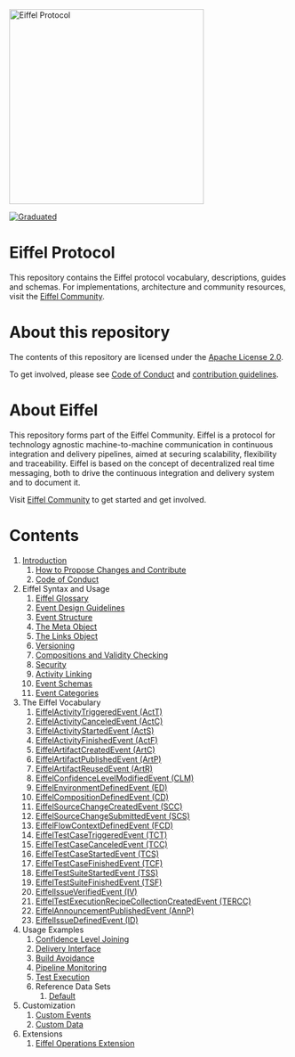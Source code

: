 <!---
   Copyright 2017-2022 Ericsson AB.
   For a full list of individual contributors, please see the commit history.

   Licensed under the Apache License, Version 2.0 (the "License");
   you may not use this file except in compliance with the License.
   You may obtain a copy of the License at

       http://www.apache.org/licenses/LICENSE-2.0

   Unless required by applicable law or agreed to in writing, software
   distributed under the License is distributed on an "AS IS" BASIS,
   WITHOUT WARRANTIES OR CONDITIONS OF ANY KIND, either express or implied.
   See the License for the specific language governing permissions and
   limitations under the License.
--->

<img src="./images/eiffel-protocol-logo.png" alt="Eiffel Protocol" width="350"/>

[![Graduated](https://img.shields.io/badge/Stage-Graduated-green)](https://github.com/eiffel-community/community/blob/master/PROJECT_LIFECYCLE.md#stage-graduated)

# Eiffel Protocol
This repository contains the Eiffel protocol vocabulary, descriptions, guides and schemas. For implementations, architecture and community resources, visit the [Eiffel Community](https://eiffel-community.github.io).

# About this repository
The contents of this repository are licensed under the [Apache License 2.0](./LICENSE).

To get involved, please see [Code of Conduct](https://github.com/eiffel-community/.github/blob/master/CODE_OF_CONDUCT.md) and [contribution guidelines](https://github.com/eiffel-community/.github/blob/master/CONTRIBUTING.md).

# About Eiffel
This repository forms part of the Eiffel Community. Eiffel is a protocol for technology agnostic machine-to-machine communication in continuous integration and delivery pipelines, aimed at securing scalability, flexibility and traceability. Eiffel is based on the concept of decentralized real time messaging, both to drive the continuous integration and delivery system and to document it.

Visit [Eiffel Community](https://eiffel-community.github.io) to get started and get involved.

# Contents
1. [Introduction](./introduction/introduction.md)
   1. [How to Propose Changes and Contribute](https://github.com/eiffel-community/.github/blob/master/CONTRIBUTING.md)
   1. [Code of Conduct](https://github.com/eiffel-community/.github/blob/master/CODE_OF_CONDUCT.md)
1. Eiffel Syntax and Usage
   1. [Eiffel Glossary](./eiffel-syntax-and-usage/glossary.md)
   1. [Event Design Guidelines](./eiffel-syntax-and-usage/event-design-guidelines.md)
   1. [Event Structure](./eiffel-syntax-and-usage/event-structure.md)
   1. [The Meta Object](./eiffel-syntax-and-usage/the-meta-object.md)
   1. [The Links Object](./eiffel-syntax-and-usage/the-links-object.md)
   1. [Versioning](./eiffel-syntax-and-usage/versioning.md)
   1. [Compositions and Validity Checking](./eiffel-syntax-and-usage/compositions-and-validity-checking.md)
   1. [Security](./eiffel-syntax-and-usage/security.md)
   1. [Activity Linking](./eiffel-syntax-and-usage/activity-linking.md)
   1. [Event Schemas](./eiffel-syntax-and-usage/event-schemas.md)
   1. [Event Categories](./eiffel-syntax-and-usage/event-categories.md)
1. The Eiffel Vocabulary
   1. [EiffelActivityTriggeredEvent (ActT)](./eiffel-vocabulary/EiffelActivityTriggeredEvent.md)
   1. [EiffelActivityCanceledEvent (ActC)](./eiffel-vocabulary/EiffelActivityCanceledEvent.md)
   1. [EiffelActivityStartedEvent (ActS)](./eiffel-vocabulary/EiffelActivityStartedEvent.md)
   1. [EiffelActivityFinishedEvent (ActF)](./eiffel-vocabulary/EiffelActivityFinishedEvent.md)
   1. [EiffelArtifactCreatedEvent (ArtC)](./eiffel-vocabulary/EiffelArtifactCreatedEvent.md)
   1. [EiffelArtifactPublishedEvent (ArtP)](./eiffel-vocabulary/EiffelArtifactPublishedEvent.md)
   1. [EiffelArtifactReusedEvent (ArtR)](./eiffel-vocabulary/EiffelArtifactReusedEvent.md)
   1. [EiffelConfidenceLevelModifiedEvent (CLM)](./eiffel-vocabulary/EiffelConfidenceLevelModifiedEvent.md)
   1. [EiffelEnvironmentDefinedEvent (ED)](./eiffel-vocabulary/EiffelEnvironmentDefinedEvent.md)
   1. [EiffelCompositionDefinedEvent (CD)](./eiffel-vocabulary/EiffelCompositionDefinedEvent.md)
   1. [EiffelSourceChangeCreatedEvent (SCC)](./eiffel-vocabulary/EiffelSourceChangeCreatedEvent.md)
   1. [EiffelSourceChangeSubmittedEvent (SCS)](./eiffel-vocabulary/EiffelSourceChangeSubmittedEvent.md)
   1. [EiffelFlowContextDefinedEvent (FCD)](./eiffel-vocabulary/EiffelFlowContextDefinedEvent.md)
   1. [EiffelTestCaseTriggeredEvent (TCT)](./eiffel-vocabulary/EiffelTestCaseTriggeredEvent.md)
   1. [EiffelTestCaseCanceledEvent (TCC)](./eiffel-vocabulary/EiffelTestCaseCanceledEvent.md)
   1. [EiffelTestCaseStartedEvent (TCS)](./eiffel-vocabulary/EiffelTestCaseStartedEvent.md)
   1. [EiffelTestCaseFinishedEvent (TCF)](./eiffel-vocabulary/EiffelTestCaseFinishedEvent.md)
   1. [EiffelTestSuiteStartedEvent (TSS)](./eiffel-vocabulary/EiffelTestSuiteStartedEvent.md)
   1. [EiffelTestSuiteFinishedEvent (TSF)](./eiffel-vocabulary/EiffelTestSuiteFinishedEvent.md)
   1. [EiffelIssueVerifiedEvent (IV)](./eiffel-vocabulary/EiffelIssueVerifiedEvent.md)
   1. [EiffelTestExecutionRecipeCollectionCreatedEvent (TERCC)](./eiffel-vocabulary/EiffelTestExecutionRecipeCollectionCreatedEvent.md)
   1. [EiffelAnnouncementPublishedEvent (AnnP)](./eiffel-vocabulary/EiffelAnnouncementPublishedEvent.md)
   1. [EiffelIssueDefinedEvent (ID)](./eiffel-vocabulary/EiffelIssueDefinedEvent.md)
1. Usage Examples
   1. [Confidence Level Joining](./usage-examples/confidence-level-joining.md)
   1. [Delivery Interface](./usage-examples/delivery-interface.md)
   1. [Build Avoidance](./usage-examples/build-avoidance.md)
   1. [Pipeline Monitoring](./usage-examples/pipeline-monitoring.md)
   1. [Test Execution](./usage-examples/test-execution.md)
   1. Reference Data Sets
      1. [Default](./usage-examples/reference-data-sets/default.md)
1. Customization
   1. [Custom Events](./customization/custom-events.md)
   1. [Custom Data](./customization/custom-data.md)
1. Extensions
   1. [Eiffel Operations Extension](https://github.com/Ericsson/eiffel-operations-extension)

